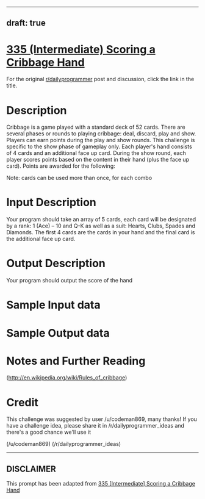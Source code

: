 ---
draft: true
----

# [335 (Intermediate) Scoring a Cribbage Hand](https://www.reddit.com/r/dailyprogrammer/comments/75p1cs/20171011_challenge_335_intermediate_scoring_a/)

For the original [r/dailyprogrammer](https://www.reddit.com/r/dailyprogrammer/) post and discussion, click the link in the title.

# Description
Cribbage is a game played with a standard deck of 52 cards. There are several phases or rounds to playing cribbage: deal, discard, play and show. Players can earn points during the play and show rounds. This challenge is specific to the show phase of gameplay only. Each player's hand consists of 4 cards and an additional face up card. During the show round, each player scores points based on the content in their hand (plus the face up card). Points are awarded for the following:

Note: cards can be used more than once, for each combo

# Input Description
Your program should take an array of 5 cards, each card will be designated by a rank: 1 (Ace) – 10 and Q-K as well as a suit: Hearts, Clubs, Spades and Diamonds. The first 4 cards are the cards in your hand and the final card is the additional face up card.

# Output Description
Your program should output the score of the hand

# Sample Input data
# Sample Output data
# Notes and Further Reading
(http://en.wikipedia.org/wiki/Rules_of_cribbage)
# Credit
This challenge was suggested by user /u/codeman869, many thanks! If you have a challenge idea, please share it in /r/dailyprogrammer_ideas and there's a good chance we'll use it

(/u/codeman869)
(/r/dailyprogrammer_ideas)

----
## **DISCLAIMER**
This prompt has been adapted from [335 [Intermediate] Scoring a Cribbage Hand](https://www.reddit.com/r/dailyprogrammer/comments/75p1cs/20171011_challenge_335_intermediate_scoring_a/
)
